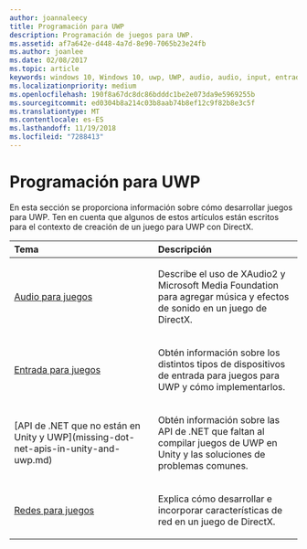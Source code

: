 ```yaml
---
author: joannaleecy
title: Programación para UWP
description: Programación de juegos para UWP.
ms.assetid: af7a642e-d448-4a7d-8e90-7065b23e24fb
ms.author: joanlee
ms.date: 02/08/2017
ms.topic: article
keywords: windows 10, Windows 10, uwp, UWP, audio, audio, input, entrada, networking, redes
ms.localizationpriority: medium
ms.openlocfilehash: 190f8a67dc8dc86bdddc1be2e073da9e5969255b
ms.sourcegitcommit: ed0304b8a214c03b8aab74b8ef12c9f82b8e3c5f
ms.translationtype: MT
ms.contentlocale: es-ES
ms.lasthandoff: 11/19/2018
ms.locfileid: "7288413"
---
```

# <a name="uwp-programming"></a>Programación para UWP

En esta sección se proporciona información sobre cómo desarrollar juegos para UWP. Ten en cuenta que algunos de estos artículos están escritos para el contexto de creación de un juego para UWP con DirectX.


<table>
<colgroup>
<col width="50%" />
<col width="50%" />
</colgroup>
<thead>
<tr class="header">
<th align="left">Tema</th>
<th align="left">Descripción</th>
</tr>
</thead>
<tbody>
<tr class="odd">
<td align="left"><p><a href="working-with-audio-in-your-directx-game.md">Audio para juegos</a></p></td>
<td align="left"><p>Describe el uso de XAudio2 y Microsoft Media Foundation para agregar música y efectos de sonido en un juego de DirectX.</p></td>
</tr>
<tr class="even">
<td align="left"><p><a href="input-for-games.md">Entrada para juegos</a></p></td>
<td align="left"><p>Obtén información sobre los distintos tipos de dispositivos de entrada para juegos para UWP y cómo implementarlos.</p></td>
</tr>
<tr class="odd">
    <td align="left">
        <p>[API de .NET que no están en Unity y UWP](missing-dot-net-apis-in-unity-and-uwp.md)</p>
    </td>
    <td align="left">
        <p>Obtén información sobre las API de .NET que faltan al compilar juegos de UWP en Unity y las soluciones de problemas comunes.</p>
    </td>
</tr>
<tr class="even">
<td align="left"><p><a href="work-with-networking-in-your-directx-game.md">Redes para juegos</a></p></td>
<td align="left"><p>Explica cómo desarrollar e incorporar características de red en un juego de DirectX.</p></td>
</tr>
</tbody>
</table>
 

 

 




